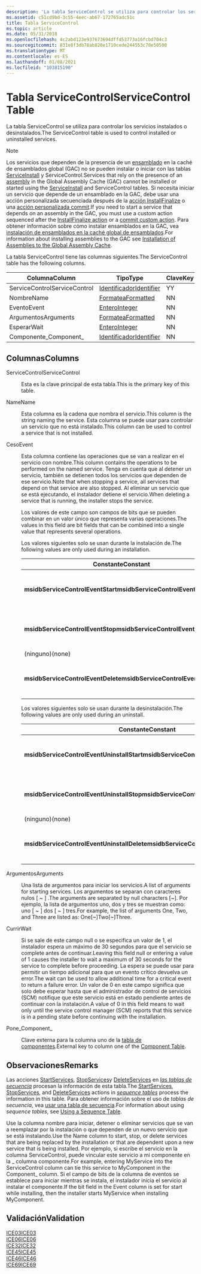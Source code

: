 ```yaml
---
description: 'La tabla ServiceControl se utiliza para controlar los servicios instalados o desinstalados. Nota: los servicios que dependen de la presencia de un ensamblado en la caché de ensamblados global (GAC) no se pueden instalar o iniciar con las tablas ServiceInstall y ServiceControl.'
ms.assetid: c51cd9bd-3c55-4eec-ab67-172765adc51c
title: Tabla ServiceControl
ms.topic: article
ms.date: 05/31/2018
ms.openlocfilehash: 4c2abd123e937673694dffd53773a16fcbd704c3
ms.sourcegitcommit: 831e8f3db78ab820e1710cede244553c70e50500
ms.translationtype: MT
ms.contentlocale: es-ES
ms.lasthandoff: 01/08/2021
ms.locfileid: "103815190"
---
```

# <a name="servicecontrol-table"></a><span data-ttu-id="7a1e8-103">Tabla ServiceControl</span><span class="sxs-lookup"><span data-stu-id="7a1e8-103">ServiceControl Table</span></span>

<span data-ttu-id="7a1e8-104">La tabla ServiceControl se utiliza para controlar los servicios instalados o desinstalados.</span><span class="sxs-lookup"><span data-stu-id="7a1e8-104">The ServiceControl table is used to control installed or uninstalled services.</span></span>

> [!Note]  
> <span data-ttu-id="7a1e8-105">Los servicios que dependen de la presencia de un [ensamblado](assemblies.md) en la caché de ensamblados global (GAC) no se pueden instalar o iniciar con las tablas [ServiceInstall](serviceinstall-table.md) y ServiceControl.</span><span class="sxs-lookup"><span data-stu-id="7a1e8-105">Services that rely on the presence of an [assembly](assemblies.md) in the Global Assembly Cache (GAC) cannot be installed or started using the [ServiceInstall](serviceinstall-table.md) and ServiceControl tables.</span></span> <span data-ttu-id="7a1e8-106">Si necesita iniciar un servicio que depende de un ensamblado en la GAC, debe usar una acción personalizada secuenciada después de la [acción InstallFinalize](installfinalize-action.md) o una [acción personalizada commit](commit-custom-actions.md).</span><span class="sxs-lookup"><span data-stu-id="7a1e8-106">If you need to start a service that depends on an assembly in the GAC, you must use a custom action sequenced after the [InstallFinalize action](installfinalize-action.md) or a [commit custom action](commit-custom-actions.md).</span></span> <span data-ttu-id="7a1e8-107">Para obtener información sobre cómo instalar ensamblados en la GAC, vea [instalación de ensamblados en la caché global de ensamblados](installation-of-assemblies-to-the-global-assembly-cache.md).</span><span class="sxs-lookup"><span data-stu-id="7a1e8-107">For information about installing assemblies to the GAC see [Installation of Assemblies to the Global Assembly Cache](installation-of-assemblies-to-the-global-assembly-cache.md).</span></span>

 

<span data-ttu-id="7a1e8-108">La tabla ServiceControl tiene las columnas siguientes.</span><span class="sxs-lookup"><span data-stu-id="7a1e8-108">The ServiceControl table has the following columns.</span></span>



| <span data-ttu-id="7a1e8-109">Columna</span><span class="sxs-lookup"><span data-stu-id="7a1e8-109">Column</span></span>         | <span data-ttu-id="7a1e8-110">Tipo</span><span class="sxs-lookup"><span data-stu-id="7a1e8-110">Type</span></span>                         | <span data-ttu-id="7a1e8-111">Clave</span><span class="sxs-lookup"><span data-stu-id="7a1e8-111">Key</span></span> | <span data-ttu-id="7a1e8-112">Nullable</span><span class="sxs-lookup"><span data-stu-id="7a1e8-112">Nullable</span></span> |
|----------------|------------------------------|-----|----------|
| <span data-ttu-id="7a1e8-113">ServiceControl</span><span class="sxs-lookup"><span data-stu-id="7a1e8-113">ServiceControl</span></span> | [<span data-ttu-id="7a1e8-114">Identificador</span><span class="sxs-lookup"><span data-stu-id="7a1e8-114">Identifier</span></span>](identifier.md) | <span data-ttu-id="7a1e8-115">Y</span><span class="sxs-lookup"><span data-stu-id="7a1e8-115">Y</span></span>   | <span data-ttu-id="7a1e8-116">N</span><span class="sxs-lookup"><span data-stu-id="7a1e8-116">N</span></span>        |
| <span data-ttu-id="7a1e8-117">Nombre</span><span class="sxs-lookup"><span data-stu-id="7a1e8-117">Name</span></span>           | [<span data-ttu-id="7a1e8-118">Formatea</span><span class="sxs-lookup"><span data-stu-id="7a1e8-118">Formatted</span></span>](formatted.md)   | <span data-ttu-id="7a1e8-119">N</span><span class="sxs-lookup"><span data-stu-id="7a1e8-119">N</span></span>   | <span data-ttu-id="7a1e8-120">N</span><span class="sxs-lookup"><span data-stu-id="7a1e8-120">N</span></span>        |
| <span data-ttu-id="7a1e8-121">Evento</span><span class="sxs-lookup"><span data-stu-id="7a1e8-121">Event</span></span>          | [<span data-ttu-id="7a1e8-122">Entero</span><span class="sxs-lookup"><span data-stu-id="7a1e8-122">Integer</span></span>](integer.md)       | <span data-ttu-id="7a1e8-123">N</span><span class="sxs-lookup"><span data-stu-id="7a1e8-123">N</span></span>   | <span data-ttu-id="7a1e8-124">N</span><span class="sxs-lookup"><span data-stu-id="7a1e8-124">N</span></span>        |
| <span data-ttu-id="7a1e8-125">Argumentos</span><span class="sxs-lookup"><span data-stu-id="7a1e8-125">Arguments</span></span>      | [<span data-ttu-id="7a1e8-126">Formatea</span><span class="sxs-lookup"><span data-stu-id="7a1e8-126">Formatted</span></span>](formatted.md)   | <span data-ttu-id="7a1e8-127">N</span><span class="sxs-lookup"><span data-stu-id="7a1e8-127">N</span></span>   | <span data-ttu-id="7a1e8-128">Y</span><span class="sxs-lookup"><span data-stu-id="7a1e8-128">Y</span></span>        |
| <span data-ttu-id="7a1e8-129">Esperar</span><span class="sxs-lookup"><span data-stu-id="7a1e8-129">Wait</span></span>           | [<span data-ttu-id="7a1e8-130">Entero</span><span class="sxs-lookup"><span data-stu-id="7a1e8-130">Integer</span></span>](integer.md)       | <span data-ttu-id="7a1e8-131">N</span><span class="sxs-lookup"><span data-stu-id="7a1e8-131">N</span></span>   | <span data-ttu-id="7a1e8-132">Y</span><span class="sxs-lookup"><span data-stu-id="7a1e8-132">Y</span></span>        |
| <span data-ttu-id="7a1e8-133">Componente\_</span><span class="sxs-lookup"><span data-stu-id="7a1e8-133">Component\_</span></span>    | [<span data-ttu-id="7a1e8-134">Identificador</span><span class="sxs-lookup"><span data-stu-id="7a1e8-134">Identifier</span></span>](identifier.md) | <span data-ttu-id="7a1e8-135">N</span><span class="sxs-lookup"><span data-stu-id="7a1e8-135">N</span></span>   | <span data-ttu-id="7a1e8-136">N</span><span class="sxs-lookup"><span data-stu-id="7a1e8-136">N</span></span>        |



 

## <a name="columns"></a><span data-ttu-id="7a1e8-137">Columnas</span><span class="sxs-lookup"><span data-stu-id="7a1e8-137">Columns</span></span>

<dl> <dt>

<span data-ttu-id="7a1e8-138"><span id="ServiceControl"></span><span id="servicecontrol"></span><span id="SERVICECONTROL"></span>ServiceControl</span><span class="sxs-lookup"><span data-stu-id="7a1e8-138"><span id="ServiceControl"></span><span id="servicecontrol"></span><span id="SERVICECONTROL"></span>ServiceControl</span></span>
</dt> <dd>

<span data-ttu-id="7a1e8-139">Esta es la clave principal de esta tabla.</span><span class="sxs-lookup"><span data-stu-id="7a1e8-139">This is the primary key of this table.</span></span>

</dd> <dt>

<span data-ttu-id="7a1e8-140"><span id="Name"></span><span id="name"></span><span id="NAME"></span>Name</span><span class="sxs-lookup"><span data-stu-id="7a1e8-140"><span id="Name"></span><span id="name"></span><span id="NAME"></span>Name</span></span>
</dt> <dd>

<span data-ttu-id="7a1e8-141">Esta columna es la cadena que nombra el servicio.</span><span class="sxs-lookup"><span data-stu-id="7a1e8-141">This column is the string naming the service.</span></span> <span data-ttu-id="7a1e8-142">Esta columna se puede usar para controlar un servicio que no está instalado.</span><span class="sxs-lookup"><span data-stu-id="7a1e8-142">This column can be used to control a service that is not installed.</span></span>

</dd> <dt>

<span data-ttu-id="7a1e8-143"><span id="Event"></span><span id="event"></span><span id="EVENT"></span>Ceso</span><span class="sxs-lookup"><span data-stu-id="7a1e8-143"><span id="Event"></span><span id="event"></span><span id="EVENT"></span>Event</span></span>
</dt> <dd>

<span data-ttu-id="7a1e8-144">Esta columna contiene las operaciones que se van a realizar en el servicio con nombre.</span><span class="sxs-lookup"><span data-stu-id="7a1e8-144">This column contains the operations to be performed on the named service.</span></span> <span data-ttu-id="7a1e8-145">Tenga en cuenta que al detener un servicio, también se detienen todos los servicios que dependen de ese servicio.</span><span class="sxs-lookup"><span data-stu-id="7a1e8-145">Note that when stopping a service, all services that depend on that service are also stopped.</span></span> <span data-ttu-id="7a1e8-146">Al eliminar un servicio que se está ejecutando, el instalador detiene el servicio.</span><span class="sxs-lookup"><span data-stu-id="7a1e8-146">When deleting a service that is running, the installer stops the service.</span></span>

<span data-ttu-id="7a1e8-147">Los valores de este campo son campos de bits que se pueden combinar en un valor único que representa varias operaciones.</span><span class="sxs-lookup"><span data-stu-id="7a1e8-147">The values in this field are bit fields that can be combined into a single value that represents several operations.</span></span>

<span data-ttu-id="7a1e8-148">Los valores siguientes solo se usan durante la instalación de.</span><span class="sxs-lookup"><span data-stu-id="7a1e8-148">The following values are only used during an installation.</span></span>



| <span data-ttu-id="7a1e8-149">Constante</span><span class="sxs-lookup"><span data-stu-id="7a1e8-149">Constant</span></span>                           | <span data-ttu-id="7a1e8-150">Hexadecimal</span><span class="sxs-lookup"><span data-stu-id="7a1e8-150">Hexadecimal</span></span> | <span data-ttu-id="7a1e8-151">Decimal</span><span class="sxs-lookup"><span data-stu-id="7a1e8-151">Decimal</span></span> | <span data-ttu-id="7a1e8-152">Descripción</span><span class="sxs-lookup"><span data-stu-id="7a1e8-152">Description</span></span>                                                                        |
|------------------------------------|-------------|---------|------------------------------------------------------------------------------------|
| <span data-ttu-id="7a1e8-153">**msidbServiceControlEventStart**</span><span class="sxs-lookup"><span data-stu-id="7a1e8-153">**msidbServiceControlEventStart**</span></span>  | <span data-ttu-id="7a1e8-154">0x001</span><span class="sxs-lookup"><span data-stu-id="7a1e8-154">0x001</span></span>       | <span data-ttu-id="7a1e8-155">1</span><span class="sxs-lookup"><span data-stu-id="7a1e8-155">1</span></span>       | <span data-ttu-id="7a1e8-156">Inicia el servicio durante la [acción StartServices](startservices-action.md).</span><span class="sxs-lookup"><span data-stu-id="7a1e8-156">Starts the service during the [StartServices action](startservices-action.md).</span></span>    |
| <span data-ttu-id="7a1e8-157">**msidbServiceControlEventStop**</span><span class="sxs-lookup"><span data-stu-id="7a1e8-157">**msidbServiceControlEventStop**</span></span>   | <span data-ttu-id="7a1e8-158">0x002</span><span class="sxs-lookup"><span data-stu-id="7a1e8-158">0x002</span></span>       | <span data-ttu-id="7a1e8-159">2</span><span class="sxs-lookup"><span data-stu-id="7a1e8-159">2</span></span>       | <span data-ttu-id="7a1e8-160">Detiene el servicio durante la [acción StopServices](stopservices-action.md).</span><span class="sxs-lookup"><span data-stu-id="7a1e8-160">Stops the service during the [StopServices action](stopservices-action.md).</span></span>       |
| <span data-ttu-id="7a1e8-161">(ninguno)</span><span class="sxs-lookup"><span data-stu-id="7a1e8-161">(none)</span></span>                             | <span data-ttu-id="7a1e8-162">0x004</span><span class="sxs-lookup"><span data-stu-id="7a1e8-162">0x004</span></span>       | <span data-ttu-id="7a1e8-163">4</span><span class="sxs-lookup"><span data-stu-id="7a1e8-163">4</span></span>       | <reserved>                                                                   |
| <span data-ttu-id="7a1e8-164">**msidbServiceControlEventDelete**</span><span class="sxs-lookup"><span data-stu-id="7a1e8-164">**msidbServiceControlEventDelete**</span></span> | <span data-ttu-id="7a1e8-165">0x008</span><span class="sxs-lookup"><span data-stu-id="7a1e8-165">0x008</span></span>       | <span data-ttu-id="7a1e8-166">8</span><span class="sxs-lookup"><span data-stu-id="7a1e8-166">8</span></span>       | <span data-ttu-id="7a1e8-167">Elimina el servicio durante la [acción DeleteServices](deleteservices-action.md).</span><span class="sxs-lookup"><span data-stu-id="7a1e8-167">Deletes the service during the [DeleteServices action](deleteservices-action.md).</span></span> |



 

<span data-ttu-id="7a1e8-168">Los valores siguientes solo se usan durante la desinstalación.</span><span class="sxs-lookup"><span data-stu-id="7a1e8-168">The following values are only used during an uninstall.</span></span>



| <span data-ttu-id="7a1e8-169">Constante</span><span class="sxs-lookup"><span data-stu-id="7a1e8-169">Constant</span></span>                                    | <span data-ttu-id="7a1e8-170">Hexadecimal</span><span class="sxs-lookup"><span data-stu-id="7a1e8-170">Hexadecimal</span></span> | <span data-ttu-id="7a1e8-171">Decimal</span><span class="sxs-lookup"><span data-stu-id="7a1e8-171">Decimal</span></span> | <span data-ttu-id="7a1e8-172">Descripción</span><span class="sxs-lookup"><span data-stu-id="7a1e8-172">Description</span></span>                                                                        |
|---------------------------------------------|-------------|---------|------------------------------------------------------------------------------------|
| <span data-ttu-id="7a1e8-173">**msidbServiceControlEventUninstallStart**</span><span class="sxs-lookup"><span data-stu-id="7a1e8-173">**msidbServiceControlEventUninstallStart**</span></span>  | <span data-ttu-id="7a1e8-174">0x010</span><span class="sxs-lookup"><span data-stu-id="7a1e8-174">0x010</span></span>       | <span data-ttu-id="7a1e8-175">16</span><span class="sxs-lookup"><span data-stu-id="7a1e8-175">16</span></span>      | <span data-ttu-id="7a1e8-176">Inicia el servicio durante la [acción StartServices](startservices-action.md).</span><span class="sxs-lookup"><span data-stu-id="7a1e8-176">Starts the service during the [StartServices action](startservices-action.md).</span></span>    |
| <span data-ttu-id="7a1e8-177">**msidbServiceControlEventUninstallStop**</span><span class="sxs-lookup"><span data-stu-id="7a1e8-177">**msidbServiceControlEventUninstallStop**</span></span>   | <span data-ttu-id="7a1e8-178">0x020</span><span class="sxs-lookup"><span data-stu-id="7a1e8-178">0x020</span></span>       | <span data-ttu-id="7a1e8-179">32</span><span class="sxs-lookup"><span data-stu-id="7a1e8-179">32</span></span>      | <span data-ttu-id="7a1e8-180">Detiene el servicio durante la [acción StopServices](stopservices-action.md).</span><span class="sxs-lookup"><span data-stu-id="7a1e8-180">Stops the service during the [StopServices action](stopservices-action.md).</span></span>       |
| <span data-ttu-id="7a1e8-181">(ninguno)</span><span class="sxs-lookup"><span data-stu-id="7a1e8-181">(none)</span></span>                                      | <span data-ttu-id="7a1e8-182">0x040</span><span class="sxs-lookup"><span data-stu-id="7a1e8-182">0x040</span></span>       | <span data-ttu-id="7a1e8-183">64</span><span class="sxs-lookup"><span data-stu-id="7a1e8-183">64</span></span>      | <reserved>                                                                   |
| <span data-ttu-id="7a1e8-184">**msidbServiceControlEventUninstallDelete**</span><span class="sxs-lookup"><span data-stu-id="7a1e8-184">**msidbServiceControlEventUninstallDelete**</span></span> | <span data-ttu-id="7a1e8-185">0x080</span><span class="sxs-lookup"><span data-stu-id="7a1e8-185">0x080</span></span>       | <span data-ttu-id="7a1e8-186">128</span><span class="sxs-lookup"><span data-stu-id="7a1e8-186">128</span></span>     | <span data-ttu-id="7a1e8-187">Elimina el servicio durante la [acción DeleteServices](deleteservices-action.md).</span><span class="sxs-lookup"><span data-stu-id="7a1e8-187">Deletes the service during the [DeleteServices action](deleteservices-action.md).</span></span> |



 

</dd> <dt>

<span data-ttu-id="7a1e8-188"><span id="Arguments"></span><span id="arguments"></span><span id="ARGUMENTS"></span>Argumentos</span><span class="sxs-lookup"><span data-stu-id="7a1e8-188"><span id="Arguments"></span><span id="arguments"></span><span id="ARGUMENTS"></span>Arguments</span></span>
</dt> <dd>

<span data-ttu-id="7a1e8-189">Una lista de argumentos para iniciar los servicios.</span><span class="sxs-lookup"><span data-stu-id="7a1e8-189">A list of arguments for starting services.</span></span> <span data-ttu-id="7a1e8-190">Los argumentos se separan con caracteres nulos \[ ~ \] .</span><span class="sxs-lookup"><span data-stu-id="7a1e8-190">The arguments are separated by null characters \[~\].</span></span> <span data-ttu-id="7a1e8-191">Por ejemplo, la lista de argumentos uno, dos y tres se muestran como: uno \[ ~ \] dos \[ ~ \] tres.</span><span class="sxs-lookup"><span data-stu-id="7a1e8-191">For example, the list of arguments One, Two, and Three are listed as: One\[~\]Two\[~\]Three.</span></span>

</dd> <dt>

<span data-ttu-id="7a1e8-192"><span id="Wait"></span><span id="wait"></span><span id="WAIT"></span>Currir</span><span class="sxs-lookup"><span data-stu-id="7a1e8-192"><span id="Wait"></span><span id="wait"></span><span id="WAIT"></span>Wait</span></span>
</dt> <dd>

<span data-ttu-id="7a1e8-193">Si se sale de este campo null o se especifica un valor de 1, el instalador espera un máximo de 30 segundos para que el servicio se complete antes de continuar.</span><span class="sxs-lookup"><span data-stu-id="7a1e8-193">Leaving this field null or entering a value of 1 causes the installer to wait a maximum of 30 seconds for the service to complete before proceeding.</span></span> <span data-ttu-id="7a1e8-194">La espera se puede usar para permitir un tiempo adicional para que un evento crítico devuelva un error.</span><span class="sxs-lookup"><span data-stu-id="7a1e8-194">The wait can be used to allow additional time for a critical event to return a failure error.</span></span> <span data-ttu-id="7a1e8-195">Un valor de 0 en este campo significa que solo debe esperar hasta que el administrador de control de servicios (SCM) notifique que este servicio está en estado pendiente antes de continuar con la instalación.</span><span class="sxs-lookup"><span data-stu-id="7a1e8-195">A value of 0 in this field means to wait only until the service control manager (SCM) reports that this service is in a pending state before continuing with the installation.</span></span>

</dd> <dt>

<span data-ttu-id="7a1e8-196"><span id="Component_"></span><span id="component_"></span><span id="COMPONENT_"></span>Pone\_</span><span class="sxs-lookup"><span data-stu-id="7a1e8-196"><span id="Component_"></span><span id="component_"></span><span id="COMPONENT_"></span>Component\_</span></span>
</dt> <dd>

<span data-ttu-id="7a1e8-197">Clave externa para la columna uno de la [tabla de componentes](component-table.md).</span><span class="sxs-lookup"><span data-stu-id="7a1e8-197">External key to column one of the [Component Table](component-table.md).</span></span>

</dd> </dl>

## <a name="remarks"></a><span data-ttu-id="7a1e8-198">Observaciones</span><span class="sxs-lookup"><span data-stu-id="7a1e8-198">Remarks</span></span>

<span data-ttu-id="7a1e8-199">Las acciones [StartServices](startservices-action.md), [StopServices](stopservices-action.md)y [DeleteServices](deleteservices-action.md) en [*las tablas de secuencia*](s-gly.md) procesan la información de esta tabla.</span><span class="sxs-lookup"><span data-stu-id="7a1e8-199">The [StartServices](startservices-action.md), [StopServices](stopservices-action.md), and [DeleteServices](deleteservices-action.md) actions in [*sequence tables*](s-gly.md) process the information in this table.</span></span> <span data-ttu-id="7a1e8-200">Para obtener información sobre el uso de *tablas de secuencia*, vea [usar una tabla de secuencia](using-a-sequence-table.md).</span><span class="sxs-lookup"><span data-stu-id="7a1e8-200">For information about using *sequence tables*, see [Using a Sequence Table](using-a-sequence-table.md).</span></span>

<span data-ttu-id="7a1e8-201">Use la columna nombre para iniciar, detener o eliminar servicios que se van a reemplazar por la instalación o que dependen de un nuevo servicio que se está instalando.</span><span class="sxs-lookup"><span data-stu-id="7a1e8-201">Use the Name column to start, stop, or delete services that are being replaced by the installation or that are dependent upon a new service that is being installed.</span></span> <span data-ttu-id="7a1e8-202">Por ejemplo, si escribe el servicio en la columna ServiceControl, puede vincular este servicio a mi componente en la \_ columna componente.</span><span class="sxs-lookup"><span data-stu-id="7a1e8-202">For example, entering MyService into the ServiceControl column can tie this service to MyComponent in the Component\_ column.</span></span> <span data-ttu-id="7a1e8-203">Si el campo de bits de la columna de eventos se establece para iniciar mientras se instala, el instalador inicia el servicio al instalar el componente.</span><span class="sxs-lookup"><span data-stu-id="7a1e8-203">If the bit field in the Event column is set for start while installing, then the installer starts MyService when installing MyComponent.</span></span>

## <a name="validation"></a><span data-ttu-id="7a1e8-204">Validación</span><span class="sxs-lookup"><span data-stu-id="7a1e8-204">Validation</span></span>

<dl>

[<span data-ttu-id="7a1e8-205">ICE03</span><span class="sxs-lookup"><span data-stu-id="7a1e8-205">ICE03</span></span>](ice03.md)  
[<span data-ttu-id="7a1e8-206">ICE06</span><span class="sxs-lookup"><span data-stu-id="7a1e8-206">ICE06</span></span>](ice06.md)  
[<span data-ttu-id="7a1e8-207">ICE32</span><span class="sxs-lookup"><span data-stu-id="7a1e8-207">ICE32</span></span>](ice32.md)  
[<span data-ttu-id="7a1e8-208">ICE45</span><span class="sxs-lookup"><span data-stu-id="7a1e8-208">ICE45</span></span>](ice45.md)  
[<span data-ttu-id="7a1e8-209">ICE46</span><span class="sxs-lookup"><span data-stu-id="7a1e8-209">ICE46</span></span>](ice46.md)  
[<span data-ttu-id="7a1e8-210">ICE69</span><span class="sxs-lookup"><span data-stu-id="7a1e8-210">ICE69</span></span>](ice69.md)  
</dl>

 

 



